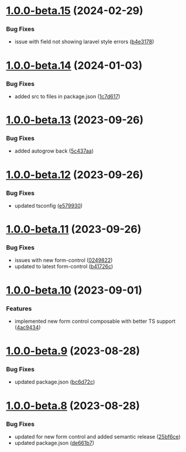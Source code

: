 # [1.0.0-beta.15](https://github.com/vue-interface/textarea-field/compare/v1.0.0-beta.14...v1.0.0-beta.15) (2024-02-29)


### Bug Fixes

* issue with field not showing laravel style errors ([b4e3178](https://github.com/vue-interface/textarea-field/commit/b4e3178449d5d729da7f76634f7bd401071e954e))

# [1.0.0-beta.14](https://github.com/vue-interface/textarea-field/compare/v1.0.0-beta.13...v1.0.0-beta.14) (2024-01-03)


### Bug Fixes

* added src to files in package.json ([1c7d617](https://github.com/vue-interface/textarea-field/commit/1c7d617d5ede37e94aab988177514a521c80a7b3))

# [1.0.0-beta.13](https://github.com/vue-interface/textarea-field/compare/v1.0.0-beta.12...v1.0.0-beta.13) (2023-09-26)


### Bug Fixes

* added autogrow back ([5c437aa](https://github.com/vue-interface/textarea-field/commit/5c437aa6fb96c4189f71b995b9168646dcfa92f9))

# [1.0.0-beta.12](https://github.com/vue-interface/textarea-field/compare/v1.0.0-beta.11...v1.0.0-beta.12) (2023-09-26)


### Bug Fixes

* updated tsconfig ([e579930](https://github.com/vue-interface/textarea-field/commit/e579930379b5b94bcac1800947f2c732fa98ea69))

# [1.0.0-beta.11](https://github.com/vue-interface/textarea-field/compare/v1.0.0-beta.10...v1.0.0-beta.11) (2023-09-26)


### Bug Fixes

* issues with new form-control ([0249822](https://github.com/vue-interface/textarea-field/commit/0249822a1f6f483c536e97e21227c07afeebdb4d))
* updated to latest form-control ([b41726c](https://github.com/vue-interface/textarea-field/commit/b41726cd120cb0afb516acd2ed379d889c2ff2bc))

# [1.0.0-beta.10](https://github.com/vue-interface/textarea-field/compare/v1.0.0-beta.9...v1.0.0-beta.10) (2023-09-01)


### Features

* implemented new form control composable with better TS support ([4ac9434](https://github.com/vue-interface/textarea-field/commit/4ac9434d3a8a8e59594347e9077b3f3093ca2bb7))

# [1.0.0-beta.9](https://github.com/vue-interface/textarea-field/compare/v1.0.0-beta.8...v1.0.0-beta.9) (2023-08-28)


### Bug Fixes

* updated package.json ([bc6d72c](https://github.com/vue-interface/textarea-field/commit/bc6d72c3508b15031b39fccc805aa0d7c903b075))

# [1.0.0-beta.8](https://github.com/vue-interface/textarea-field/compare/v1.0.0-beta.7...v1.0.0-beta.8) (2023-08-28)


### Bug Fixes

* updated for new form control and added semantic release ([25bf6ce](https://github.com/vue-interface/textarea-field/commit/25bf6ce9305c9b72e6de42028e370236daf9f8e9))
* updated package.json ([de661b7](https://github.com/vue-interface/textarea-field/commit/de661b7ca615a4566402cf982161e1ead79550fb))
